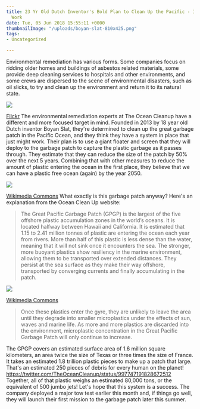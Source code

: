 ```yaml
---
title: 23 Yr Old Dutch Inventor's Bold Plan to Clean Up the Pacific - It Just Might
  Work
date: Tue, 05 Jun 2018 15:55:11 +0000
thumbnailImage: "/uploads/boyan-slat-810x425.png"
tags:
- Uncategorized

---
```

Environmental remediation has various forms. Some companies focus on ridding older homes and buildings of asbestos related materials, some provide deep cleaning services to hospitals and other environments, and some crews are dispersed to the scene of environmental disasters, such as oil slicks, to try and clean up the environment and return it to its natural state. 

![](http://newsattorneys.staging.wpengine.com/wp-content/uploads/2018/06/garbage-patch-plastic-1024x640.jpg)

 [Flickr](https://www.flickr.com/photos/29212301@N00/3330201311) The environmental remediation experts at The Ocean Cleanup have a different and more focused target in mind. Founded in 2013 by 18 year old Dutch inventor Boyan Slat, they're determined to clean up the great garbage patch in the Pacific Ocean, and they think they have a system in place that just might work. Their plan is to use a giant floater and screen that they will deploy to the garbage patch to capture the plastic garbage as it passes through. They estimate that they can reduce the size of the patch by 50% over the next 5 years. Combining that with other measures to reduce the amount of plastic entering the ocean in the first place, they believe that we can have a plastic free ocean (again) by the year 2050. 

![](http://newsattorneys.staging.wpengine.com/wp-content/uploads/2018/06/Pacific-garbage-patch-map_2010_noaamdp-1024x651.jpg)

 [Wikimedia Commons](https://commons.wikimedia.org/wiki/File:Pacific-garbage-patch-map_2010_noaamdp.jpg) What exactly is this garbage patch anyway? Here's an explanation from the Ocean Clean Up website:

> The Great Pacific Garbage Patch (GPGP) is the largest of the five offshore plastic accumulation zones in the world’s oceans. It is located halfway between Hawaii and California. It is estimated that 1.15 to 2.41 million tonnes of plastic are entering the ocean each year from rivers. More than half of this plastic is less dense than the water, meaning that it will not sink once it encounters the sea. The stronger, more buoyant plastics show resiliency in the marine environment, allowing them to be transported over extended distances. They persist at the sea surface as they make their way offshore, transported by converging currents and finally accumulating in the patch.

![](http://newsattorneys.staging.wpengine.com/wp-content/uploads/2018/06/Niihau-Trash-Beach-1024x697.jpg) 

[Wikimedia Commons](https://commons.wikimedia.org/wiki/File:Niihau-Trash-Beach.jpg)

> Once these plastics enter the gyre, they are unlikely to leave the area until they degrade into smaller microplastics under the effects of sun, waves and marine life. As more and more plastics are discarded into the environment, microplastic concentration in the Great Pacific Garbage Patch will only continue to increase.

The GPGP covers an estimated surface area of 1.6 million square kilometers, an area twice the size of Texas or three times the size of France. It takes an estimated 1.8 trillion plastic pieces to make up a patch that large. That's an estimated 250 pieces of debris for every human on the planet! https://twitter.com/TheOceanCleanup/status/997747191828672512 Together, all of that plastic weighs an estimated 80,000 tons, or the equivalent of 500 jumbo jets! Let's hope that this system is a success. The company deployed a major tow test earlier this month and, if things go well, they will launch their first mission to the garbage patch later this summer.